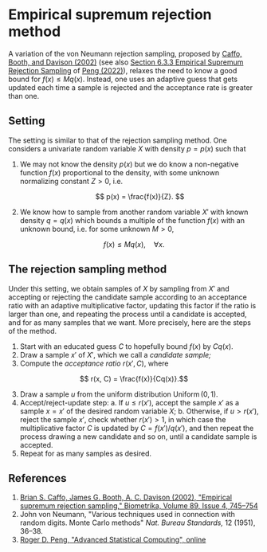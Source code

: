 # Empirical supremum rejection method

A variation of the von Neumann rejection sampling, proposed by [Caffo, Booth, and Davison (2002)](https://doi.org/10.1093/biomet/89.4.745) (see also [Section 6.3.3 Empirical Supremum Rejection Sampling](https://bookdown.org/rdpeng/advstatcomp/rejection-sampling.html#empirical-supremum-rejection-sampling) of [Peng (2022)](https://bookdown.org/rdpeng/advstatcomp/)), relaxes the need to know a good bound for $f(x) \leq M q(x).$ Instead, one uses an adaptive guess that gets updated each time a sample is rejected and the acceptance rate is greater than one.

## Setting

The setting is similar to that of the rejection sampling method. One considers a univariate random variable $X$ with density $p=p(x)$ such that

1. We may not know the density $p(x)$ but we do know a non-negative function $f(x)$ proportional to the density, with some unknown normalizing constant $Z > 0,$ i.e.
   ```math 
        p(x) = \frac{f(x)}{Z}. 
   ```
2. We know how to sample from another random variable $X'$ with known density $q=q(x)$ which bounds a multiple of the function $f(x)$ with an unknown bound, i.e. for some unknown $M>0,$
```math
    f(x) \leq M q(x), \quad \forall x.
```

## The rejection sampling method

Under this setting, we obtain samples of $X$ by sampling from $X'$ and accepting or rejecting the candidate sample according to an acceptance ratio with an adaptive multiplicative factor, updating this factor if the ratio is larger than one, and repeating the process until a candidate is accepted, and for as many samples that we want. More precisely, here are the steps of the method.

1. Start with an educated guess $C$ to hopefully bound $f(x)$ by $Cq(x).$
1. Draw a sample $x'$ of $X',$ which we call a *candidate sample;*
2. Compute the *acceptance ratio* $r(x', C),$ where
```math
    r(x, C) = \frac{f(x)}{Cq(x)}.
```
3. Draw a sample $u$ from the uniform distribution $\operatorname{Uniform}(0, 1).$
4. Accept/reject-update step:
    a. If $u \leq r(x'),$ accept the sample $x'$ as a sample $x=x'$ of the desired random variable $X;$
    b. Otherwise, if $u > r(x'),$ reject the sample $x',$ check whether $r(x') > 1,$ in which case the multiplicative factor $C$ is updated by $C=f(x')/q(x'),$ and then repeat the process drawing a new candidate and so on, until a candidate sample is accepted.
5. Repeat for as many samples as desired.

## References

1. [Brian S. Caffo, James G. Booth, A. C. Davison (2002), "Empirical supremum rejection sampling," Biometrika, Volume 89, Issue 4, 745–754](https://doi.org/10.1093/biomet/89.4.745)
2. John von Neumann, "Various techniques used in connection with random digits. Monte Carlo methods" *Nat. Bureau Standards,* 12 (1951), 36–38.
3. [Roger D. Peng, "Advanced Statistical Computing", online](https://bookdown.org/rdpeng/advstatcomp/)